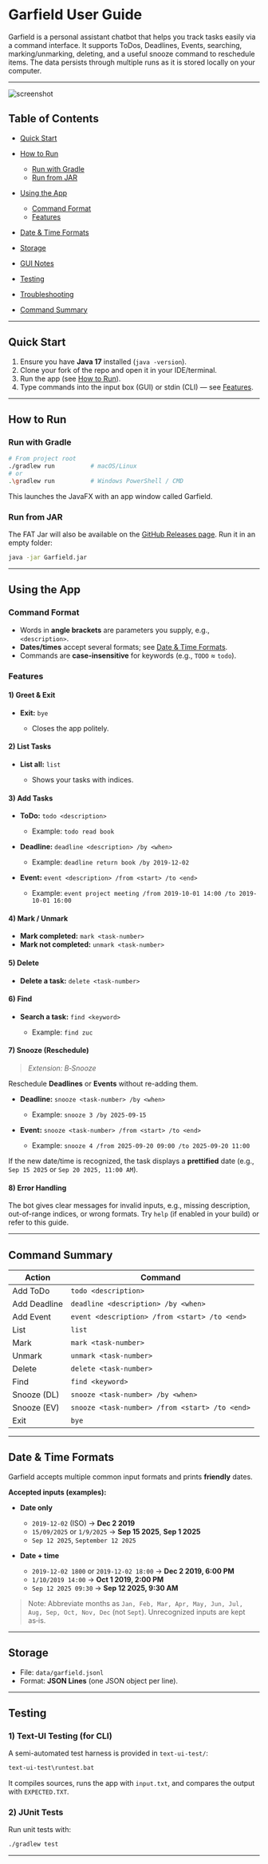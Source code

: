 # Garfield User Guide

Garfield is a personal assistant chatbot that helps you track tasks easily via a command interface. It supports ToDos, Deadlines, Events, searching, marking/unmarking, deleting, and a useful snooze command to reschedule items. The data persists through multiple runs as it is stored locally on your computer.

---

![screenshot](Ui.png)

## Table of Contents

* [Quick Start](#quick-start)
* [How to Run](#how-to-run)

  * [Run with Gradle](#run-with-gradle)
  * [Run from JAR](#run-from-jar)
* [Using the App](#using-the-app)

  * [Command Format](#command-format)
  * [Features](#features)
* [Date & Time Formats](#date--time-formats)
* [Storage](#storage)
* [GUI Notes](#gui-notes)
* [Testing](#testing)
* [Troubleshooting](#troubleshooting)
* [Command Summary](#command-summary)

---

## Quick Start

1. Ensure you have **Java 17** installed (`java -version`).
2. Clone your fork of the repo and open it in your IDE/terminal.
3. Run the app (see [How to Run](#how-to-run)).
4. Type commands into the input box (GUI) or stdin (CLI) — see [Features](#features).

---

## How to Run

### Run with Gradle

```bash
# From project root
./gradlew run          # macOS/Linux
# or
.\gradlew run          # Windows PowerShell / CMD
```

This launches the JavaFX with an app window called Garfield.

### Run from JAR

The FAT Jar will also be available on the [GitHub Releases page](https://github.com/syemfai/ip/releases). Run it in an empty folder:

```bash
java -jar Garfield.jar
```

---

## Using the App

### Command Format

* Words in **angle brackets** are parameters you supply, e.g., `<description>`.
* **Dates/times** accept several formats; see [Date & Time Formats](#date--time-formats).
* Commands are **case-insensitive** for keywords (e.g., `TODO` ≈ `todo`).

### Features

#### 1) Greet & Exit

* **Exit:** `bye`

  * Closes the app politely.

#### 2) List Tasks

* **List all:** `list`

  * Shows your tasks with indices.

#### 3) Add Tasks

* **ToDo:** `todo <description>`

  * Example: `todo read book`
* **Deadline:** `deadline <description> /by <when>`

  * Example: `deadline return book /by 2019-12-02`
* **Event:** `event <description> /from <start> /to <end>`

  * Example: `event project meeting /from 2019-10-01 14:00 /to 2019-10-01 16:00`


#### 4) Mark / Unmark

* **Mark completed:** `mark <task-number>`
* **Mark not completed:** `unmark <task-number>`

#### 5) Delete

* **Delete a task:** `delete <task-number>`

#### 6) Find

* **Search a task:** `find <keyword>`

  * Example: `find zuc`

#### 7) Snooze (Reschedule)

> *Extension: B‑Snooze*

Reschedule **Deadlines** or **Events** without re-adding them.

* **Deadline:** `snooze <task-number> /by <when>`

  * Example: `snooze 3 /by 2025-09-15`
* **Event:** `snooze <task-number> /from <start> /to <end>`

  * Example: `snooze 4 /from 2025-09-20 09:00 /to 2025-09-20 11:00`

If the new date/time is recognized, the task displays a **prettified** date (e.g., `Sep 15 2025` or `Sep 20 2025, 11:00 AM`).

#### 8) Error Handling

The bot gives clear messages for invalid inputs, e.g., missing description, out-of-range indices, or wrong formats. Try `help` (if enabled in your build) or refer to this guide.

---

## Command Summary

| Action       | Command                                        |
| ------------ | ---------------------------------------------- |
| Add ToDo     | `todo <description>`                           |
| Add Deadline | `deadline <description> /by <when>`            |
| Add Event    | `event <description> /from <start> /to <end>`  |
| List         | `list`                                         |
| Mark         | `mark <task-number>`                           |
| Unmark       | `unmark <task-number>`                         |
| Delete       | `delete <task-number>`                         |
| Find         | `find <keyword>`                               |
| Snooze (DL)  | `snooze <task-number> /by <when>`              |
| Snooze (EV)  | `snooze <task-number> /from <start> /to <end>` |
| Exit         | `bye`                                          |

---

## Date & Time Formats

Garfield accepts multiple common input formats and prints **friendly** dates.

**Accepted inputs (examples):**

* **Date only**

  * `2019-12-02` (ISO)  → **Dec 2 2019**
  * `15/09/2025` or `1/9/2025` → **Sep 15 2025**, **Sep 1 2025**
  * `Sep 12 2025`, `September 12 2025`
* **Date + time**

  * `2019-12-02 1800` or `2019-12-02 18:00` → **Dec 2 2019, 6:00 PM**
  * `1/10/2019 14:00` → **Oct 1 2019, 2:00 PM**
  * `Sep 12 2025 09:30` → **Sep 12 2025, 9:30 AM**

> Note: Abbreviate months as `Jan, Feb, Mar, Apr, May, Jun, Jul, Aug, Sep, Oct, Nov, Dec` (not `Sept`). Unrecognized inputs are kept as‑is.

---

## Storage

* File: `data/garfield.jsonl`
* Format: **JSON Lines** (one JSON object per line).
---

## Testing

### 1) Text‑UI Testing (for CLI)

A semi-automated test harness is provided in `text-ui-test/`:

```bat
text-ui-test\runtest.bat
```

It compiles sources, runs the app with `input.txt`, and compares the output with `EXPECTED.TXT`.

### 2) JUnit Tests

Run unit tests with:

```bash
./gradlew test
```

---
